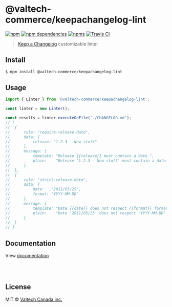 # @valtech-commerce/keepachangelog-lint

[![npm](https://img.shields.io/npm/v/@valtech-commerce/keepachangelog-lint.svg)](https://www.npmjs.com/package/@valtech-commerce/keepachangelog-lint)
[![npm dependencies](https://david-dm.org/valtech-commerce/keepachangelog-lint/status.svg)](https://david-dm.org/valtech-commerce/keepachangelog-lint)
[![npms](https://badges.npms.io/%40valtech-commerce%2Fkeepachangelog-lint.svg)](https://npms.io/search?q=%40valtech-commerce%2Fkeepachangelog-lint)
[![Travis CI](https://travis-ci.com/valtech-commerce/keepachangelog.svg?branch=master)](https://travis-ci.com/valtech-commerce/keepachangelog/builds)

> [Keep a Changelog](https://keepachangelog.com/) customizable linter


## Install

```bash
$ npm install @valtech-commerce/keepachangelog-lint
```


## Usage

```js
import { Linter } from '@valtech-commerce/keepachangelog-lint';

const linter = new Linter();

const results = linter.executeOnFile('./CHANGELOG.md');
// [
// 	{
// 		rule: "require-release-date",
// 		data: {
// 			release: "1.2.3 - New stuff"
// 		},
// 		message: {
// 			template: "Release {{release}} must contain a date.",
// 			plain:    "Release '1.2.3 - New stuff' must contain a date."
// 		}
// 	},
// 	{
// 		rule: "strict-release-date",
// 		data: {
// 			date:   "2011/03/25",
// 			format: "YYYY-MM-DD"
// 		},
// 		message: {
// 			template: "Date {{date}} does not respect {{format}} format.",
// 			plain:    "Date '2011/03/25' does not respect 'YYYY-MM-DD' format."
// 		}
// 	}
// ]
```



## Documentation

View [documentation](https://valtech-commerce.github.io/keepachangelog/lint)






<br><br>

## License

MIT © [Valtech Canada inc.](https://www.valtech.ca/)
